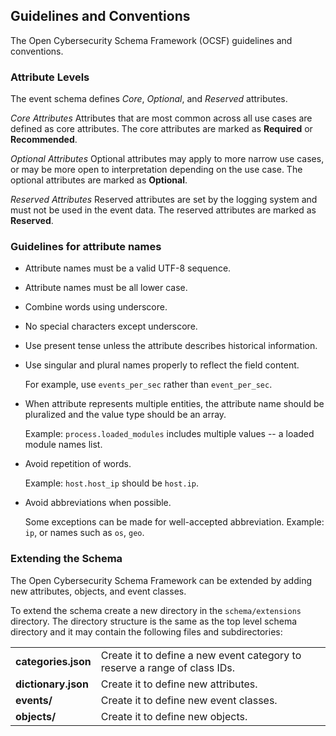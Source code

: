 ## Guidelines and Conventions
The Open Cybersecurity Schema Framework (OCSF) guidelines and conventions.

### Attribute Levels
The event schema defines *Core*, *Optional*, and *Reserved* attributes.

*Core Attributes*
Attributes that are most common across all use cases are defined as core attributes. The core attributes are marked as **Required** or **Recommended**.

*Optional Attributes*
Optional attributes may apply to more narrow use cases, or may be more open to interpretation depending on the use case. The optional attributes are marked as **Optional**.

*Reserved Attributes*
Reserved attributes are set by the logging system and must not be used in the event data. The reserved attributes are marked as **Reserved**.

### Guidelines for attribute names
- Attribute names must be a valid UTF-8 sequence.

- Attribute names must be all lower case.

- Combine words using underscore.

- No special characters except underscore.

- Use present tense unless the attribute describes historical information.

- Use singular and plural names properly to reflect the field content.

  For example, use `events_per_sec` rather than `event_per_sec`.

- When attribute represents multiple entities, the attribute name should be pluralized and the value type should be an array.

  Example: `process.loaded_modules` includes multiple values -- a loaded module names list.

- Avoid repetition of words.

  Example: `host.host_ip` should be `host.ip`.

- Avoid abbreviations when possible.

  Some exceptions can be made for well-accepted abbreviation. Example: `ip`, or names such as `os`, `geo`.

### Extending the Schema
The Open Cybersecurity Schema Framework can be extended by adding new attributes, objects, and event classes.

To extend the schema create a new directory in the `schema/extensions` directory. The directory structure is the same as the top level schema directory and it may contain the following files and subdirectories:

|             |           |
| ----------- | --------- |
| **categories.json** | Create it to define a new event category to reserve a range of class IDs. |
| **dictionary.json** | Create it to define new attributes.    |
| **events/**          | Create it to define new event classes. |
| **objects/**         | Create it to define new objects.       |
